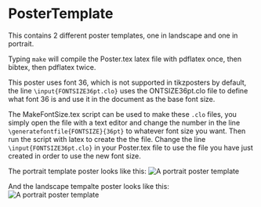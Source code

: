 # PosterTemplate

This contains 2 different poster templates, one in landscape and one in portrait.

Typing `make` will compile the Poster.tex latex file with pdflatex once, then bibtex, then pdflatex twice.

This poster uses font 36, which is not supported in tikzposters by default, the line `\input{FONTSIZE36pt.clo}` uses the ONTSIZE36pt.clo file to define what font 36 is and use it in the document as the base font size.

The MakeFontSize.tex script can be used to make these `.clo` files, you simply open the file with a text editor and change the number in the line `\generatefontfile{FONTSIZE}{36pt}` to whatever font size you want. Then run the script with latex to create the the file. Change the line `\input{FONTSIZE36pt.clo}` in your Poster.tex file to use the file you have just created in order to use the new font size.

The portrait template poster looks like this: 
![A portrait poster template](https://github.com/ajs3g11/PosterTemplate/blob/master/LandscapePosterTemplate/PosterPreview.png "Preview of what the template poster looks like in pdf format")

And the landscape tempalte poster looks like this:
![A portrait poster template](https://github.com/ajs3g11/PosterTemplate/blob/master/PortraitPosterTemplate/PosterPreview.png "Preview of what the template poster looks like in pdf format")

